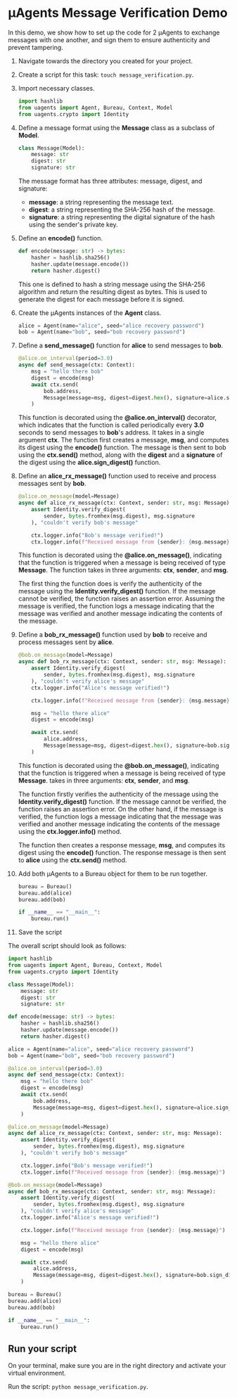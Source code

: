 # μAgents Message Verification Demo

In this demo, we show how to set up the code for 2 μAgents to exchange messages with one another, and sign them to ensure authenticity and prevent tampering. 

1. Navigate towards the directory you created for your project. 
2. Create a script for this task: `touch message_verification.py`.
3. Import necessary classes.

    ```py
    import hashlib
    from uagents import Agent, Bureau, Context, Model
    from uagents.crypto import Identity
    ```
   
4. Define a message format using the **Message** class as a subclass of **Model**.

    ```py
    class Message(Model):
        message: str
        digest: str
        signature: str
    ```
   The message format has three attributes: message, digest, and signature: 

    - **message**: a string representing the message text.
    - **digest**: a string representing the SHA-256 hash of the message. 
    - **signature**: a string representing the digital signature of the hash using the sender's private key.

5. Define an **encode()** function.

    ```py
    def encode(message: str) -> bytes:
        hasher = hashlib.sha256()
        hasher.update(message.encode())
        return hasher.digest()
    ```
   
     This one is defined to hash a string message using the SHA-256 algorithm and return the resulting digest as bytes. This is used to generate the digest for each message before it is signed.

6. Create the μAgents instances of the **Agent** class.

    ```py
    alice = Agent(name="alice", seed="alice recovery password")
    bob = Agent(name="bob", seed="bob recovery password")
    ```

7. Define a **send_message()** function for **alice** to send messages to **bob**. 

    ```py
    @alice.on_interval(period=3.0)
    async def send_message(ctx: Context):
        msg = "hello there bob"
        digest = encode(msg)
        await ctx.send(
            bob.address,
            Message(message=msg, digest=digest.hex(), signature=alice.sign_digest(digest)),
        )
    ```
   
    This function is decorated using the **@alice.on_interval()** decorator, which indicates that the function is called periodically every **3.0** seconds to send messages to **bob**'s address. It takes in a single argument **ctx**. The function first creates a message, **msg**, and computes its digest using the **encode()** function. The message is then sent to bob using the **ctx.send()** method, along with the **digest** and a **signature** of the digest using the **alice.sign_digest()** function.

8. Define an **alice_rx_message()** function used to receive and process messages sent by **bob**.

    ```py
    @alice.on_message(model=Message)
    async def alice_rx_message(ctx: Context, sender: str, msg: Message):
        assert Identity.verify_digest(
            sender, bytes.fromhex(msg.digest), msg.signature
        ), "couldn't verify bob's message"
    
        ctx.logger.info("Bob's message verified!")
        ctx.logger.info(f"Received message from {sender}: {msg.message}")
    ```
   
    This function is decorated using the **@alice.on_message()**, indicating that the function is triggered when a message is being received of type **Message**. The function takes in three arguments: **ctx**, **sender**, and **msg**.  
    
    The first thing the function does is verify the authenticity of the message using the **Identity.verify_digest()** function. If the message cannot be verified, the function raises an assertion error. Assuming the message is verified, the function logs a message indicating that the message was verified and another message indicating the contents of the message.

9. Define a **bob_rx_message()** function used by **bob** to receive and process messages sent by **alice**.

    ```py
    @bob.on_message(model=Message)
    async def bob_rx_message(ctx: Context, sender: str, msg: Message):
        assert Identity.verify_digest(
            sender, bytes.fromhex(msg.digest), msg.signature
        ), "couldn't verify alice's message"
        ctx.logger.info("Alice's message verified!")
    
        ctx.logger.info(f"Received message from {sender}: {msg.message}")
    
        msg = "hello there alice"
        digest = encode(msg)
    
        await ctx.send(
            alice.address,
            Message(message=msg, digest=digest.hex(), signature=bob.sign_digest(digest)),
        )
    ```

    This function is decorated using the **@bob.on_message()**, indicating that the function is triggered when a message is being received of type **Message**. takes in three arguments: **ctx**, **sender**, and **msg**.

    The function firstly verifies the authenticity of the message using the **Identity.verify_digest()** function. If the message cannot be verified, the function raises an assertion error. On the other hand, if the message is verified, the function logs a message indicating that the message was verified and another message indicating the contents of the message using the **ctx.logger.info()** method.

    The function then creates a response message, **msg**, and computes its digest using the **encode()** function. The response message is then sent to **alice** using the **ctx.send()** method.

10. Add both μAgents to a Bureau object for them to be run together.

    ```py
    bureau = Bureau()
    bureau.add(alice)
    bureau.add(bob)
    
    if __name__ == "__main__":
        bureau.run()
    ```
11. Save the script

The overall script should look as follows: 

```py
import hashlib
from uagents import Agent, Bureau, Context, Model
from uagents.crypto import Identity

class Message(Model):
    message: str
    digest: str
    signature: str

def encode(message: str) -> bytes:
    hasher = hashlib.sha256()
    hasher.update(message.encode())
    return hasher.digest()

alice = Agent(name="alice", seed="alice recovery password")
bob = Agent(name="bob", seed="bob recovery password")

@alice.on_interval(period=3.0)
async def send_message(ctx: Context):
    msg = "hello there bob"
    digest = encode(msg)
    await ctx.send(
        bob.address,
        Message(message=msg, digest=digest.hex(), signature=alice.sign_digest(digest)),
    )

@alice.on_message(model=Message)
async def alice_rx_message(ctx: Context, sender: str, msg: Message):
    assert Identity.verify_digest(
        sender, bytes.fromhex(msg.digest), msg.signature
    ), "couldn't verify bob's message"

    ctx.logger.info("Bob's message verified!")
    ctx.logger.info(f"Received message from {sender}: {msg.message}")

@bob.on_message(model=Message)
async def bob_rx_message(ctx: Context, sender: str, msg: Message):
    assert Identity.verify_digest(
        sender, bytes.fromhex(msg.digest), msg.signature
    ), "couldn't verify alice's message"
    ctx.logger.info("Alice's message verified!")

    ctx.logger.info(f"Received message from {sender}: {msg.message}")

    msg = "hello there alice"
    digest = encode(msg)

    await ctx.send(
        alice.address,
        Message(message=msg, digest=digest.hex(), signature=bob.sign_digest(digest)),
    )

bureau = Bureau()
bureau.add(alice)
bureau.add(bob)

if __name__ == "__main__":
    bureau.run()
```

## Run your script

On your terminal, make sure you are in the right directory and activate your virtual environment. 

Run the script: `python message_verification.py`.
